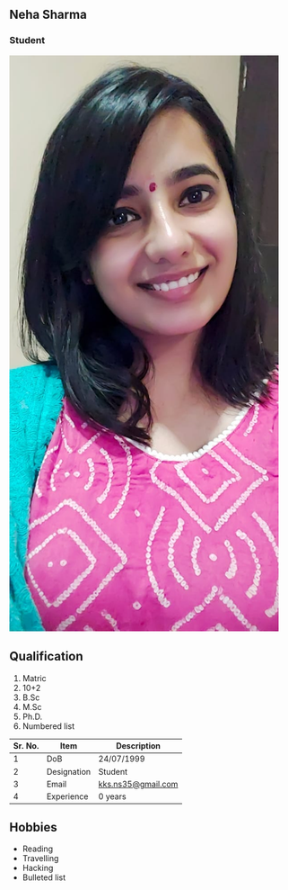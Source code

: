 ## Neha Sharma

### Student

![Display picture](photos/me.jpeg)

## Qualification

1. Matric 
2. 10+2
3. B.Sc
4. M.Sc
5. Ph.D.
6. Numbered list

| Sr. No. | Item        | Description     |
| ------- | ----------- | --------------- |
| 1       | DoB         | 24/07/1999      |
| 2       | Designation | Student       |
| 3       | Email       | kks.ns35@gmail.com |
| 4       | Experience  | 0 years         |

## Hobbies

- Reading
- Travelling
- Hacking
- Bulleted list